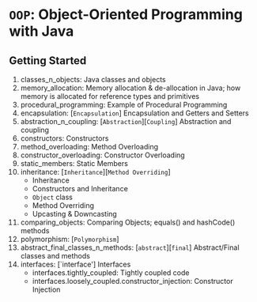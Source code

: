 # `OOP`: Object-Oriented Programming with Java

## Getting Started
1. classes_n_objects: Java classes and objects
2. memory_allocation: Memory allocation & de-allocation in Java; how memory is allocated for reference types and primitives
3. procedural_programming: Example of Procedural Programming 
4. encapsulation: [`Encapsulation`] Encapsulation and Getters and Setters
5. abstraction_n_coupling: [`Abstraction`][`Coupling`] Abstraction and coupling
6. constructors: Constructors
7. method_overloading: Method Overloading
8. constructor_overloading: Constructor Overloading
9. static_members: Static Members
10. inheritance: [`Inheritance`][`Method Overriding`] 
    * Inheritance
    * Constructors and Inheritance 
    * `Object` class
    * Method Overriding
    * Upcasting & Downcasting
11. comparing_objects: Comparing Objects; equals() and hashCode() methods 
12. polymorphism: [`Polymorphism`]
13. abstract_final_classes_n_methods: [`abstract`][`final`] Abstract/Final classes and methods
14. interfaces: [`interface'] Interfaces
    * interfaces.tightly_coupled: Tightly coupled code
    * interfaces.loosely_coupled.constructor_injection: Constructor Injection

